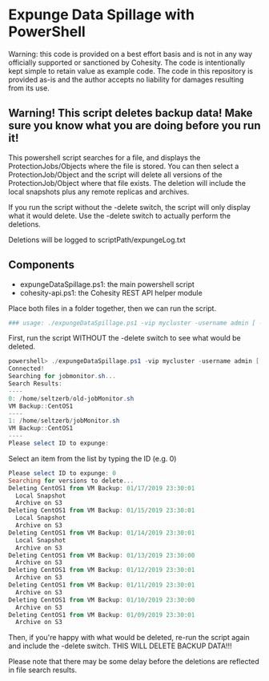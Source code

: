 # Expunge Data Spillage with PowerShell

Warning: this code is provided on a best effort basis and is not in any way officially supported or sanctioned by Cohesity. The code is intentionally kept simple to retain value as example code. The code in this repository is provided as-is and the author accepts no liability for damages resulting from its use.

## Warning! This script deletes backup data! Make sure you know what you are doing before you run it!  

This powershell script searches for a file, and displays the ProtectionJobs/Objects where the file is stored. You can then select a ProtectionJob/Object and the script will delete all versions of the ProtectionJob/Object where that file exists. The deletion will include the local snapshots plus any remote replicas and archives.

If you run the script without the -delete switch, the script will only display what it would delete. Use the -delete switch to actually perform the deletions.

Deletions will be logged to scriptPath/expungeLog.txt

## Components

* expungeDataSpillage.ps1: the main powershell script
* cohesity-api.ps1: the Cohesity REST API helper module

Place both files in a folder together, then we can run the script.

```powershell
### usage: ./expungeDataSpillage.ps1 -vip mycluster -username admin [ -domain local ] -search 'partial/filepath' [ -delete ]
```

First, run the script WITHOUT the -delete switch to see what would be deleted.

```powershell
powershell> ./expungeDataSpillage.ps1 -vip mycluster -username admin [ -domain mydomain ] -search 'jobmonitor.sh'
Connected!
Searching for jobmonitor.sh...
Search Results:
----
0: /home/seltzerb/old-jobMonitor.sh
VM Backup::CentOS1
----
1: /home/seltzerb/jobMonitor.sh
VM Backup::CentOS1
----
Please select ID to expunge: 
```

Select an item from the list by typing the ID (e.g. 0) 

```powershell
Please select ID to expunge: 0
Searching for versions to delete...
Deleting CentOS1 from VM Backup: 01/17/2019 23:30:01
  Local Snapshot
  Archive on S3
Deleting CentOS1 from VM Backup: 01/15/2019 23:30:01
  Local Snapshot
  Archive on S3
Deleting CentOS1 from VM Backup: 01/14/2019 23:30:01
  Local Snapshot
  Archive on S3
Deleting CentOS1 from VM Backup: 01/13/2019 23:30:00
  Archive on S3
Deleting CentOS1 from VM Backup: 01/12/2019 23:30:01
  Archive on S3
Deleting CentOS1 from VM Backup: 01/11/2019 23:30:01
  Archive on S3
Deleting CentOS1 from VM Backup: 01/10/2019 23:30:00
  Archive on S3
Deleting CentOS1 from VM Backup: 01/09/2019 23:30:01
  Archive on S3
```

Then, if you're happy with what would be deleted, re-run the script again and include the -delete switch. THIS WILL DELETE BACKUP DATA!!!

Please note that there may be some delay before the deletions are reflected in file search results. 
